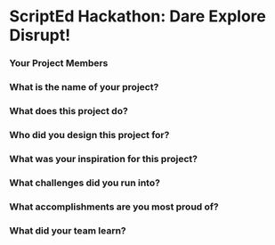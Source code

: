 # ScriptEd Hackathon: Dare Explore Disrupt!

### Your Project Members

### What is the name of your project?    

### What does this project do?

### Who did you design this project for?

### What was your inspiration for this project?

### What challenges did you run into?

### What accomplishments are you most proud of?

### What did your team learn?








